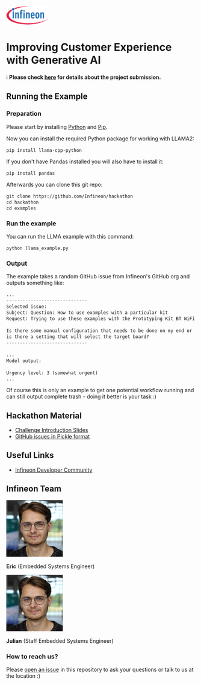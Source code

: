 <img src="./img/infineon_logo.png" alt="Infineon Logo" height="50"/>

# Improving Customer Experience with Generative AI

:information_source: **Please check [here](./submission) for details about the project submission.**

## Running the Example

### Preparation

Please start by installing [Python](https://www.python.org/) and [Pip](https://pypi.org/project/pip/).

Now you can install the required Python package for working with LLAMA2:
```
pip install llama-cpp-python
```

If you don't have Pandas installed you will also have to install it:
```
pip install pandas
```

Afterwards you can clone this git repo:
```
git clone https://github.com/Infineon/hackathon
cd hackathon
cd examples
```

### Run the example

You can run the LLMA example with this command:
```
python llama_example.py
```

### Output
The example takes a random GitHub issue from Infineon's GitHub org and outputs something like:
```
...
------------------------------
Selected issue:
Subject: Question: How to use examples with a particular kit
Request: Trying to use these examples with the Prototyping Kit BT WiFi

Is there some manual configuration that needs to be done on my end or is there a setting that will select the target board?
------------------------------

...
Model output:

Urgency level: 3 (somewhat urgent)
...
```

Of course this is only an example to get one potential workflow running and can still output complete trash - doing it better is your task :)

## Hackathon Material
* [Challenge Introduction Slides](./challenge_introduction.pdf)
* [GitHub issues in Pickle format](./examples/github_issues.pkl)

## Useful Links
* [Infineon Developer Community](https://community.infineon.com/)

## Infineon Team

<img src="./img/julian.png" alt="Julian" height="150"/>

**Eric** (Embedded Systems Engineer)

<img src="./img/julian.png" alt="Julian" height="150"/>

**Julian** (Staff Embedded Systems Engineer)

### How to reach us?
Please [open an issue](https://github.com/Infineon/hackathon/issues) in this repository to ask your questions or talk to us at the location :)